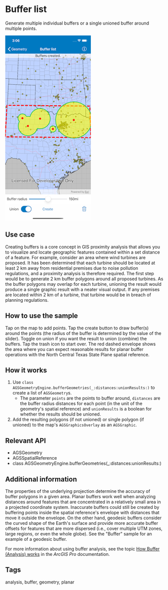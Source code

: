# Buffer list

Generate multiple individual buffers or a single unioned buffer around multiple points.

![Image of Buffer list](buffer-list.png)

## Use case

Creating buffers is a core concept in GIS proximity analysis that allows you to visualize and locate geographic features contained within a set distance of a feature. For example, consider an area where wind turbines are proposed. It has been determined that each turbine should be located at least 2 km away from residential premises due to noise pollution regulations, and a proximity analysis is therefore required. The first step would be to generate 2 km buffer polygons around all proposed turbines. As the buffer polygons may overlap for each turbine, unioning the result would produce a single graphic result with a neater visual output. If any premises are located within 2 km of a turbine, that turbine would be in breach of planning regulations. 

## How to use the sample

Tap on the map to add points. Tap the create button to draw buffer(s) around the points (the radius of the buffer is determined by the value of the slider). Toggle on union if you want the result to union (combine) the buffers. Tap the trash icon to start over. The red dashed envelope shows the area where you can expect reasonable results for planar buffer operations with the North Central Texas State Plane spatial reference.

## How it works

1. Use `class AGSGeometryEngine.bufferGeometries(_:distances:unionResults:)` to create a list of `AGSGeometry`s.
    * The parameter `points` are the points to buffer around, `distances` are the buffer radius distances for each point (in the unit of the geometry's spatial reference) and `unionResults` is a boolean for whether the results should be unioned.
2. Add the resulting polygons (if not unioned) or single polygon (if unioned) to the map's `AGSGraphicsOverlay` as an `AGSGraphic`.

## Relevant API

* AGSGeometry
* AGSSpatialReference
* class AGSGeometryEngine.bufferGeometries(_:distances:unionResults:)

## Additional information

The properties of the underlying projection determine the accuracy of buffer polygons in a given area. Planar buffers work well when analyzing distances around features that are concentrated in a relatively small area in a projected coordinate system. Inaccurate buffers could still be created by buffering points inside the spatial reference's envelope with distances that move it outside the envelope. On the other hand, geodesic buffers consider the curved shape of the Earth's surface and provide more accurate buffer offsets for features that are more dispersed (i.e., cover multiple UTM zones, large regions, or even the whole globe). See the "Buffer" sample for an example of a geodesic buffer.

For more information about using buffer analysis, see the topic [How Buffer (Analysis) works](https://pro.arcgis.com/en/pro-app/tool-reference/analysis/how-buffer-analysis-works.htm) in the *ArcGIS Pro* documentation.

## Tags

analysis, buffer, geometry, planar
